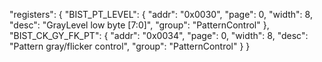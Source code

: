 "registers": {
  "BIST_PT_LEVEL": {
    "addr": "0x0030",
    "page": 0,
    "width": 8,
    "desc": "GrayLevel low byte [7:0]",
    "group": "PatternControl"
  },
  "BIST_CK_GY_FK_PT": {
    "addr": "0x0034",
    "page": 0,
    "width": 8,
    "desc": "Pattern gray/flicker control",
    "group": "PatternControl"
  }
}